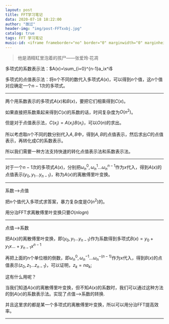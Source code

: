 ```yaml
---
layout: post
title: FFT学习笔记
data: 2020-07-18 18:22:00
author: "故过"
header-img: "img/post-FFTxxbj.jpg"
catalog: true
tags: FFT 学习笔记
music-id: <iframe frameborder="no" border="0" marginwidth="0" marginheight="0" width=330 height=86 src="//music.163.com/outchain/player?type=2&id=1345353903&auto=1&height=66"></iframe>
---
```


> 他是酒精缸里泡着的孩尸——张爱玲·花凋

多项式的系数表示法：$A(x)=\sum_{i=0}^{n-1}a_ix^i$

多项式的点值表示法：将n个不同的数代入多项式$A(x)$，可以得到$n$个值，这$n$个值对应确定一个$n-1$次的多项式。

-------------

两个用系数表示的多项式$A(x)$和$B(x)$，要把它们相乘得到$C(x)$。

如果直接把系数乘起来得到$C(x)$的系数的话，时间复杂度为$O(n^2)$。

但是对于点值表示法，$C(x_i)=A(x_i)B(x_i)$，可以$O(n)$的求出。

所以考虑取$n$个不同的数分别代入$A,B$中，得到$A,B$的点值表示，然后求出$C$的点值表示，再转化成$C$的系数表示。

所以我们需要一种方法支持快速的转化点值表示法和系数表示法。

----------

对于一个$n-1$次的多项式$A(x)$，分别把$\omega_n^0,\omega_n^1...\omega_n^{n-1}$作为$x$代入，得到$A(x)$的点值表示$(y_0,y_1...y_{n-1})$，称为$A(x)$的离散傅里叶变换。

---------------

系数-->点值

把n个值代入多项式求答案，暴力复杂度是$O(n^2)$的。

用分治FFT求离散傅里叶变换只要$O(n logn)$

--------------------------------

点值-->系数

把A(x)的离散傅里叶变换，即$(y_0,y_1...y_{n-1})$作为系数得到多项式$B(x)=y_0+y_1x...+y_{n-1}x^{n-1}$

再把上面的n个单位根的倒数，即$\omega_n^{0},\omega_n^{-1}...\omega_n^{-(n-1)}$作为x代入，得到$B(x)$的点值表示$(z_0,z_1...z_{n-1})$，可以证明，$z_k=na_k$;

这有什么用呢？

当我们知道$A(x)$的离散傅里叶变换，但不知$A(x)$的系数时，我们可以通过这种方法的到$A(x)$的系数表示法。实现了点值-->系数的转换.

并且这里求的都是某一个多项式的离散傅里叶变换，所以可以用分治FFT提高效率。

-----------------

